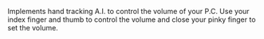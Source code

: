 Implements hand tracking A.I. to control the volume of your P.C.
Use your index finger and thumb to control the volume and close your pinky finger to set the volume.
